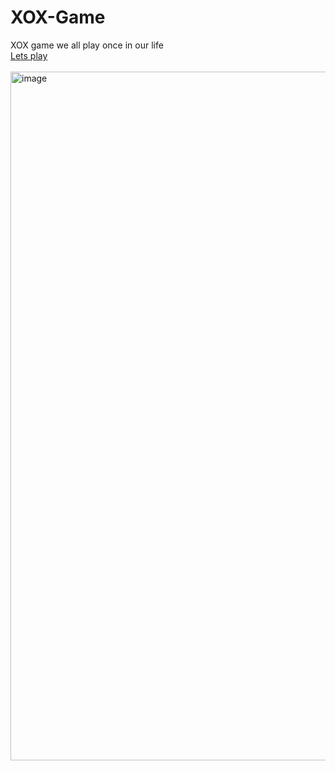 # XOX-Game
XOX game we all play once in our life
<br>
<a href="https://xox-game-orcin.vercel.app/"> Lets play <a/>
<br>
<br>
<img width="1102" alt="image" src="https://user-images.githubusercontent.com/99492479/216648272-98d191c6-66aa-4679-9659-2a7da42a1d3f.png">

